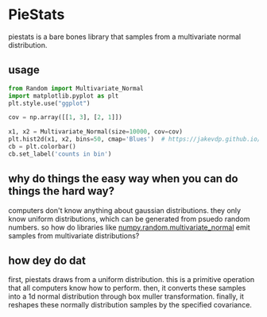 # PieStats
piestats is a bare bones library that samples from a multivariate normal distribution. 

## usage
```python
from Random import Multivariate_Normal
import matplotlib.pyplot as plt
plt.style.use("ggplot")

cov = np.array([[1, 3], [2, 1]])

x1, x2 = Multivariate_Normal(size=10000, cov=cov)
plt.hist2d(x1, x2, bins=50, cmap='Blues')  # https://jakevdp.github.io/PythonDataScienceHandbook/04.05-histograms-and-binnings.html
cb = plt.colorbar()
cb.set_label('counts in bin')
```

## why do things the easy way when you can do things the hard way?
computers don't know anything about gaussian distributions. they only know uniform distributions, which can be generated from psuedo random numbers. so how do libraries like [numpy.random.multivariate_normal](https://docs.scipy.org/doc/numpy-1.15.1/reference/generated/numpy.random.multivariate_normal.html) emit samples from multivariate distributions?

## how dey do dat
first, piestats draws from a uniform distribution. this is a primitive operation that all computers know how to perform. then, it converts these samples into a 1d normal distribution through box muller transformation. finally, it reshapes these normally distribution samples by the specified covariance. 